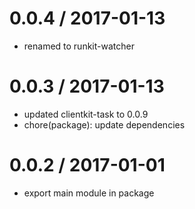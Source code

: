 
0.0.4 / 2017-01-13
==================

  * renamed to runkit-watcher

0.0.3 / 2017-01-13
==================

  * updated clientkit-task to 0.0.9
  * chore(package): update dependencies

0.0.2 / 2017-01-01
==================

  * export main module in package
